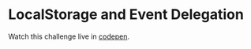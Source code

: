# LocalStorage and Event Delegation 
Watch this challenge live in [codepen](https://codepen.io/pouyio/full/XgRpOd/).
